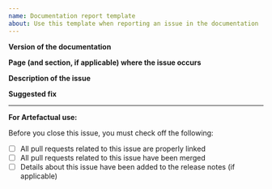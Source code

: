 ```yaml
---
name: Documentation report template
about: Use this template when reporting an issue in the documentation
---
```


<!--- If this issue relates to a security vulnerability in Archivematica or any of the related repositories, DO NOT file the issue here. Please see the security policy at https://github.com/archivematica/Issues/security for information on how to safely report a security vulnerability. --->

<!--- Please title your issue as a problem statement, starting with "Problem:". Check existing issues for examples. --->

**Version of the documentation**


**Page (and section, if applicable) where the issue occurs**


**Description of the issue**


**Suggested fix**


---

**For Artefactual use:**

Before you close this issue, you must check off the following:

- [ ] All pull requests related to this issue are properly linked
- [ ] All pull requests related to this issue have been merged
- [ ] Details about this issue have been added to the release notes (if applicable)
